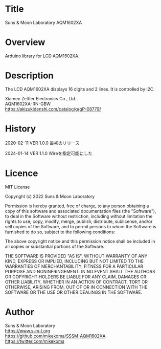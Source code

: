 # Title

Suns & Moon Laboratory AQM1602XA


# Overview

Arduino library for LCD AQM1602XA.


# Description

The LCD AQM1602XA displays 16 digits and 2 lines. It is controlled by I2C.

Xiamen Zettler Electronics Co., Ltd.  
AQM1602XA-RN-GBW  
https://akizukidenshi.com/catalog/g/gP-08779/


# History

2020-02-11 VER 1.0.0
最初のリリース

2024-01-14 VER 1.1.0
Wireを指定可能にした

# Licence

MIT License

Copyright (c) 2022 Suns & Moon Laboratory

Permission is hereby granted, free of charge, to any person obtaining a copy
of this software and associated documentation files (the "Software"), to deal
in the Software without restriction, including without limitation the rights
to use, copy, modify, merge, publish, distribute, sublicense, and/or sell
copies of the Software, and to permit persons to whom the Software is
furnished to do so, subject to the following conditions:

The above copyright notice and this permission notice shall be included in all
copies or substantial portions of the Software.

THE SOFTWARE IS PROVIDED "AS IS", WITHOUT WARRANTY OF ANY KIND, EXPRESS OR
IMPLIED, INCLUDING BUT NOT LIMITED TO THE WARRANTIES OF MERCHANTABILITY,
FITNESS FOR A PARTICULAR PURPOSE AND NONINFRINGEMENT. IN NO EVENT SHALL THE
AUTHORS OR COPYRIGHT HOLDERS BE LIABLE FOR ANY CLAIM, DAMAGES OR OTHER
LIABILITY, WHETHER IN AN ACTION OF CONTRACT, TORT OR OTHERWISE, ARISING FROM,
OUT OF OR IN CONNECTION WITH THE SOFTWARE OR THE USE OR OTHER DEALINGS IN THE
SOFTWARE.


# Author

Suns & Moon Laboratory  
https://www.s-m-l.org  
https://github.com/mikekoma/SSSM-AQM1602XA  
https://twitter.com/mikekoma  
